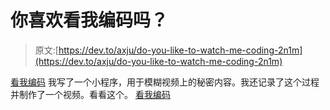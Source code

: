 # 你喜欢看我编码吗？

> 原文:[https://dev.to/axju/do-you-like-to-watch-me-coding-2n1m](https://dev.to/axju/do-you-like-to-watch-me-coding-2n1m)

[看我编码](https://youtu.be/r8lh-P_ZN68)
我写了一个小程序，用于模糊视频上的秘密内容。我还记录了这个过程并制作了一个视频。看看这个。
[看我编码](https://youtu.be/r8lh-P_ZN68)